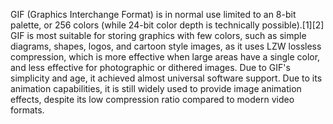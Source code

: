 GIF (Graphics Interchange Format) is in normal use limited to an 8-bit palette, or 256 colors (while 24-bit color depth is technically possible).[1][2] GIF is most suitable for storing graphics with few colors, such as simple diagrams, shapes, logos, and cartoon style images, as it uses LZW lossless compression, which is more effective when large areas have a single color, and less effective for photographic or dithered images. Due to GIF's simplicity and age, it achieved almost universal software support. Due to its animation capabilities, it is still widely used to provide image animation effects, despite its low compression ratio compared to modern video formats.